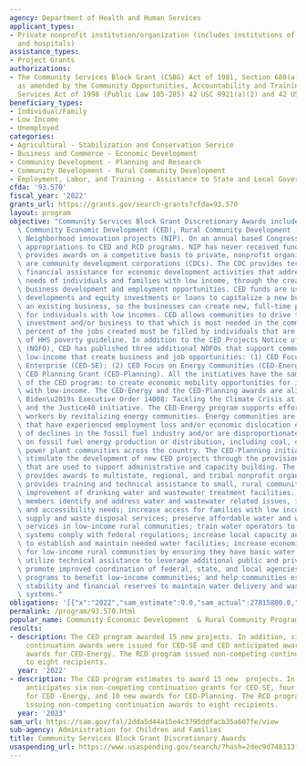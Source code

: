 ```yaml
---
agency: Department of Health and Human Services
applicant_types:
- Private nonprofit institution/organization (includes institutions of higher education
  and hospitals)
assistance_types:
- Project Grants
authorizations:
- The Community Services Block Grant (CSBG) Act of 1981, Section 680(a)(2) and 680(a)(3)(B),
  as amended by the Community Opportunities, Accountability and Training & Education
  Services Act of 1998 (Public Law 105-285) 42 USC 9921(a)(2) and 42 USC 9921(a)(3)(b).
beneficiary_types:
- Individual/Family
- Low Income
- Unemployed
categories:
- Agricultural - Stabilization and Conservation Service
- Business and Commerce - Economic Development
- Community Development - Planning and Research
- Community Development - Rural Community Development
- Employment, Labor, and Training - Assistance to State and Local Governments
cfda: '93.570'
fiscal_year: '2022'
grants_url: https://grants.gov/search-grants?cfda=93.570
layout: program
objective: "Community Services Block Grant Discretionary Awards includes three programs:\
  \ Community Economic Development (CED), Rural Community Development (RCD) and the\
  \ Neighborhood innovation projects (NIP). On an annual based Congress has only provided\
  \ appropriations to CED and RCD programs. NIP has never received funding. CED program\
  \ provides awards on a competitive basis to private, nonprofit organizations that\
  \ are community development corporations (CDCs). The CDC provides technical and\
  \ financial assistance for economic development activities that address the economic\
  \ needs of individuals and families with low income, through the creation of sustainable\
  \ business development and employment opportunities. CED funds are used for commercial\
  \ developments and equity investments or loans to capitalize a new business or expand\
  \ an existing business, so the businesses can create new, full-time permanent jobs\
  \ for individuals with low incomes. CED allows communities to drive the type of\
  \ investment and/or business to that which is most needed in the community. Seventy-five\
  \ percent of the jobs created must be filled by individuals that are below 200%\
  \ of HHS poverty guideline. In addition to the CED Projects Notice of Funding Opportunity\
  \ (NOFO), CED has published three additional NOFOs that support communities with\
  \ low-income that create business and job opportunities: (1) CED Focus on Social\
  \ Enterprise (CED-SE); (2) CED Focus on Energy Communities (CED-Energy); and (3)\
  \ CED Planning Grant (CED-Planning). All the initiatives have the same objectives\
  \ of the CED program: to create economic mobility opportunities for individuals\
  \ with low-income. The CED-Energy and the CED-Planning awards are aligned with President\
  \ Biden\u2019s Executive Order 14008: Tackling the Climate Crisis at Home and Abroad\
  \ and the Justice40 initiative. The CED-Energy program supports efforts to empower\
  \ workers by revitalizing energy communities. Energy communities are communities\
  \ that have experienced employment loss and/or economic dislocation events because\
  \ of declines in the fossil fuel industry and/or are disproportionately reliant\
  \ on fossil fuel energy production or distribution, including coal, oil, gas, and\
  \ power plant communities across the country. The CED-Planning initiative is to\
  \ stimulate the development of new CED projects through the provision of resources\
  \ that are used to support administrative and capacity building. The RCD program\
  \ provides awards to multistate, regional, and tribal nonprofit organizations that\
  \ provides training and technical assistance to small, rural communities for the\
  \ improvement of drinking water and wastewater treatment facilities. RCD helps community\
  \ members identify and address water and wastewater related issues, including infrastructure\
  \ and accessibility needs; increase access for families with low incomes to water\
  \ supply and waste disposal services; preserve affordable water and waste disposal\
  \ services in low-income rural communities; train water operators to ensure water\
  \ systems comply with federal regulations; increase local capacity and expertise\
  \ to establish and maintain needed water facilities; increase economic opportunities\
  \ for low-income rural communities by ensuring they have basic water and sanitation;\
  \ utilize technical assistance to leverage additional public and private resources;\
  \ promote improved coordination of federal, state, and local agencies and financing\
  \ programs to benefit low-income communities; and help communities establish financial\
  \ stability and financial reserves to maintain water delivery and wastewater disposal\
  \ systems."
obligations: '[{"x":"2022","sam_estimate":0.0,"sam_actual":27815800.0,"usa_spending_actual":27003058.52},{"x":"2023","sam_estimate":28975800.0,"sam_actual":0.0,"usa_spending_actual":-255756.85},{"x":"2024","sam_estimate":28975800.0,"sam_actual":0.0,"usa_spending_actual":0.0}]'
permalink: /program/93.570.html
popular_name: Community Economic Development  & Rural Community Programs
results:
- description: The CED program awarded 15 new projects. In addition, six non-competing
    continuation awards were issued for CED-SE and CED anticipated awarding six new
    awards for CED-Energy. The RCD program issued non-competing continuation awards
    to eight recipients.
  year: '2022'
- description: The CED program estimates to award 15 new  projects. In addition, CED
    anticipates six non-competing continuation grants for CED-SE, four new awards
    for CED -Energy, and 10 new awards for CED-Planning. The RCD program anticipates
    issuing non-competing continuation awards to eight recipients.
  year: '2023'
sam_url: https://sam.gov/fal/2dda5d44a15e4c3795ddfacb35a607fe/view
sub-agency: Administration for Children and Families
title: Community Services Block Grant Discretionary Awards
usaspending_url: https://www.usaspending.gov/search/?hash=2dec9d748113f8af5b695cae008372ea
---
```

